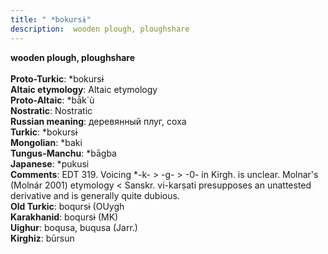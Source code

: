```yaml
---
title: " *bokursɨ"
description:  wooden plough, ploughshare
---
```

<p data-pagefind-weight="0.5">
<strong> wooden plough, ploughshare</strong><br><br>
<strong>Proto-Turkic</strong>:  *bokursɨ<br>
<strong>Altaic etymology</strong>:  Altaic etymology<br>
<strong> Proto-Altaic</strong>:  *bā̀k`ù<br>
<strong>Nostratic</strong>:  Nostratic<br>
<strong>Russian meaning</strong>:  деревянный плуг, соха<br>
<strong>Turkic</strong>:  *bokursɨ<br>
<strong>Mongolian</strong>:  *baki<br>
<strong>Tungus-Manchu</strong>:  *bāgba<br>
<strong>Japanese</strong>:  *pukusi<br>
<strong>Comments</strong>:  EDT 319. Voicing *-k- > -g- > -0- in Kirgh. is unclear. Molnar's (Molnár 2001) etymology < Sanskr. vi-karṣati presupposes an unattested derivative and is generally quite dubious.<br>
<strong>Old Turkic</strong>:  boqursɨ (OUygh<br>
<strong>Karakhanid</strong>:  boqursɨ (MK)<br>
<strong>Uighur</strong>:  boqusa, buqusa (Jarr.)<br>
<strong>Kirghiz</strong>:  būrsun<br>

</p>
